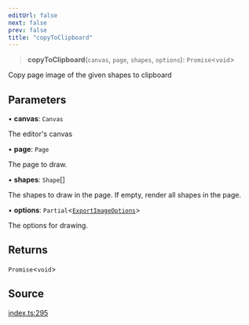 ```yaml
---
editUrl: false
next: false
prev: false
title: "copyToClipboard"
---
```


> **copyToClipboard**(`canvas`, `page`, `shapes`, `options`): `Promise`\<`void`\>

Copy page image of the given shapes to clipboard

## Parameters

• **canvas**: `Canvas`

The editor's canvas

• **page**: `Page`

The page to draw.

• **shapes**: `Shape`[]

The shapes to draw in the page. If empty, render all shapes in the page.

• **options**: `Partial`\<[`ExportImageOptions`](/api-export/type-aliases/exportimageoptions/)\>

The options for drawing.

## Returns

`Promise`\<`void`\>

## Source

[index.ts:295](https://github.com/dgmjs/dgmjs/blob/main/packages/export/src/index.ts#L295)
